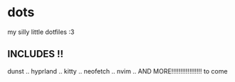 # dots
my silly little dotfiles :3

## INCLUDES !!
dunst .. hyprland .. kitty .. neofetch .. nvim .. AND MORE!!!!!!!!!!!!!!!!! to come
